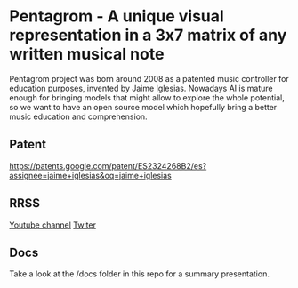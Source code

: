 # Pentagrom - A unique visual representation in a 3x7 matrix of any written musical note

Pentagrom project was born around 2008 as a patented music controller for education purposes, invented by Jaime Iglesias.
Nowadays AI is mature enough for bringing models that might allow to explore the whole potential, so we want to have an open source model which hopefully bring a better music education and comprehension.

## Patent

<https://patents.google.com/patent/ES2324268B2/es?assignee=jaime+iglesias&oq=jaime+iglesias>

## RRSS

[Youtube channel](https://www.youtube.com/@pentagrom_es2489/videos)
[Twiter](https://twitter.com/Pentagrom)

## Docs

Take a look at the /docs folder in this repo for a summary presentation.
